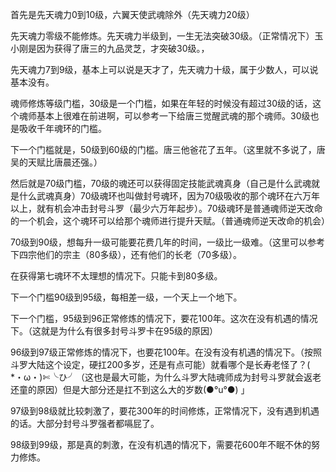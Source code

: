 首先是先天魂力0到10级，六翼天使武魂除外（先天魂力20级）

先天魂力零级不能修炼。先天魂力半级到，一生无法突破30级。（正常情况下）玉小刚是因为获得了唐三的九品灵芝，才突破30级。，

先天魂力7到9级，基本上可以说是天才了，先天魂力十级，属于少数人，可以说基本没有。

魂师修炼等级门槛，30级是一个门槛，如果在年轻的时候没有超过30级的话，这个魂师基本上很难在前进啊，可以参考一下给唐三觉醒武魂的那个魂师。30级也是吸收千年魂环的门槛。

下一个门槛就是，50级到60级的门槛。唐三他爸花了五年。（这里就不多说了，唐吴的天赋比唐晨还强。）

然后就是70级门槛，70级的魂还可以获得固定技能武魂真身（自己是什么武魂就是什么武魂真身）70级魂环也叫做封号魂环，因为70级吸收的那个魂环在六万年以上，就有机会冲击封号斗罗（最少六万年起步）。70级魂环是普通魂师逆天改命的一个机会，这个魂环可以给那个魂师进行提升天赋。（普通魂师逆天改命的机会）

70级到90级，想每升一级可能要花费几年的时间，一级比一级难。（这里可以参考下四宗他们的宗主（80多级），还有他们的长老（70多级）。

在获得第七魂环不太理想的情况下。只能卡到80多级。

下一个门槛90级到95级，每相差一级，一个天上一个地下。

下一个门槛，95级到96正常修炼的情况下，要花100年。这次在没有机遇的情况下。（这就是为什么有很多封号斗罗卡在95级的原因）

96级到97级正常修炼的情况下，也要花100年。在没有没有机遇的情况下。（按照斗罗大陆这个设定，硬扛200多岁，还是有点可能）就看哪个是长寿老怪了？( *・ω・)✄╰ひ╯（这也是最大可能，为什么斗罗大陆魂师成为封号斗罗就会返老还童的原因）但是大部分还是扛不到这么大的岁数(●°u°●) 」

97级到98级就比较刺激了，要花300年的时间修炼，正常情况下，没有遇到机遇的话。大部分封号斗罗强者都嗝屁了。

98级到99级，那是真的刺激，在没有机遇的情况下，需要花600年不眠不休的努力修炼。